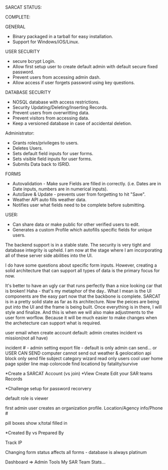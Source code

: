 SARCAT STATUS:






COMPLETE:

GENERAL
* Binary packaged in a tarball for easy installation.
* Support for Windows/iOS/Linux.



USER SECURITY
* secure bcrypt Login.
* Allow first setup user to create default admin with default secure fixed password.
* Prevent users from accessing admin dash.
* Allow access if user forgets password using key questions.

DATABASE SECURITY
* NOSQL database with access restrictions. 
* Security Updating/Deleting/Inserting Records.
* Prevent users from overwritting data.
* Prevent visitors from accessing data.
* Keep a versioned database in case of accidental deletion.


Administrator:
* Grants roles/privileges to users.
* Deletes Users.
* Sets default field inputs for user forms.
* Sets visible field inputs for user forms.
* Submits Data back to ISRID.

FORMS
* Autovalidation - Make sure Fields are filled in correctly. (i.e. Dates are in Date inputs, numbers are in numerical inputs).
* AutoSave & Update - prevents user from forgetting to hit "Save".
* Weather API auto fills weather data.
* Notifies user what fields need to be complete before submitting.


USER:
* Can share data or make public for other verified users to edit.
* Generates a custom Profile which autofills specific fields for unique users.




The backend support is in a stable state. The security is very tight and database integrity is upheld. I am now at the stage where I am incorporating all of these server side abilities into the UI.

I do have some questions about specific form inputs. However, creating a solid architecture that can support all types of data is the primary focus for now.

It's better to have an ugly car that runs perfectly than a nice looking car that is broken! Haha - that's my metaphor of the day.. What I mean is the UI components are the easy part now that the backbone is complete.
SARCAT is in a pretty solid state as far as its architecture. Now the peices are being put into the UI and the frame is being built. Once everything is in there, I will style and finalize. And this is when we will also make adjustments to the user form worflow. Because it will be much easier to make changes when the archetecture can support what is required.


user email when create account
default: admin creates 
incident vs mission(not all have)

incident # - admin setting
export file - default is only admin can send... or USER CAN SEND
computer cannot send out
weather & geolocation api block
only send file
subject category wizard
read only users
cool user home page
spider line map
colorcode find locationd by fatality/survive















*Create a SARCAT Account (vs join)
*View Create Edit your SAR teams Records

*Challenge setup for password recorvery

default role is viewer



first admin user creates an organization profile.
Location/Agency info/Phone #


pill boxes show x/total filled in

*Created By vs Prepared By

Track IP


Changing form status affects all forms - database is always platinum


Dashboard => Admin Tools
My SAR Team Stats...